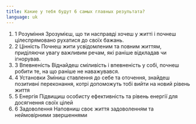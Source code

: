 ```yaml
---
title: Какие у тебя будут 6 самых главных результата?
language: uk
---
```


<ol>
   <li>
   <span> 1 Розуміння</span>
   Зрозумієш, що ти насправді хочеш у житті і почнеш цілеспрямовано рухатися до своїх бажань.</li>
   <li>
   <span>2 Цінність</span>
   Почнеш жити усвідомленим та повним життям, приділяючи увагу важливим речам, які раніше відкладав чи ігнорував.</li>
   <li>
   <span>3 Впевненість</span>
   Віднайдеш сміливість і впевненість у собі, почнеш робити те, на що раніше не наважувався.</li>
   <li>
   <span>4 Установки</span>
   Зміниш ставлення до себе та оточення, знайдеш позитивні переконання, котрі допоможуть тобі вийти на новий рівень життя</li>
   <li>
   <span>5 Енергія</span>
   Підвищиш особисту ефективність та рівень енергії для досягнення своїх цілей</li>
   <li>
   <span>6 Задоволення</span>
   Наповниш своє життя задоволенням та неймовірними звершеннями</li>
</ol>
